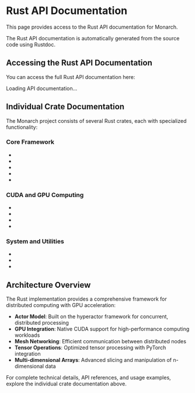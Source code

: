 # Rust API Documentation

This page provides access to the Rust API documentation for Monarch.

The Rust API documentation is automatically generated from the source code using Rustdoc.

## Accessing the Rust API Documentation

<div id="rust-api-links">
    <p>You can access the full Rust API documentation here:</p>
    <a id="main-api-link" href="rust-api/index.html" class="btn btn-primary" style="display: none;">View Complete Rust API Documentation</a>
    <p id="loading-message">Loading API documentation...</p>
</div>

## Individual Crate Documentation

The Monarch project consists of several Rust crates, each with specialized functionality:

### Core Framework
- <a id="link-hyperactor" href="rust-api/hyperactor/index.html" style="display: none;">**hyperactor**</a><span id="desc-hyperactor" style="display: none;"> - Core actor framework for distributed computing</span>
- <a id="link-hyperactor_macros" href="rust-api/hyperactor_macros/index.html" style="display: none;">**hyperactor_macros**</a><span id="desc-hyperactor_macros" style="display: none;"> - Procedural macros for the hyperactor framework</span>
- <a id="link-hyperactor_multiprocess" href="rust-api/hyperactor_multiprocess/index.html" style="display: none;">**hyperactor_multiprocess**</a><span id="desc-hyperactor_multiprocess" style="display: none;"> - Multi-process support for hyperactor</span>
- <a id="link-hyperactor_mesh" href="rust-api/hyperactor_mesh/index.html" style="display: none;">**hyperactor_mesh**</a><span id="desc-hyperactor_mesh" style="display: none;"> - Mesh networking for hyperactor clusters</span>
- <a id="link-hyperactor_mesh_macros" href="rust-api/hyperactor_mesh_macros/index.html" style="display: none;">**hyperactor_mesh_macros**</a><span id="desc-hyperactor_mesh_macros" style="display: none;"> - Macros for hyperactor mesh functionality</span>

### CUDA and GPU Computing
- <a id="link-cuda-sys" href="rust-api/cuda_sys/index.html" style="display: none;">**cuda-sys**</a><span id="desc-cuda-sys" style="display: none;"> - Low-level CUDA FFI bindings</span>
- <a id="link-nccl-sys" href="rust-api/nccl_sys/index.html" style="display: none;">**nccl-sys**</a><span id="desc-nccl-sys" style="display: none;"> - NCCL (NVIDIA Collective Communications Library) bindings</span>
- <a id="link-torch-sys" href="rust-api/torch_sys/index.html" style="display: none;">**torch-sys**</a><span id="desc-torch-sys" style="display: none;"> - PyTorch C++ API bindings for Rust</span>
- <a id="link-monarch_tensor_worker" href="rust-api/monarch_tensor_worker/index.html" style="display: none;">**monarch_tensor_worker**</a><span id="desc-monarch_tensor_worker" style="display: none;"> - High-performance tensor processing worker</span>

### System and Utilities
- <a id="link-controller" href="rust-api/controller/index.html" style="display: none;">**controller**</a><span id="desc-controller" style="display: none;"> - System controller and orchestration</span>
- <a id="link-hyper" href="rust-api/hyper/index.html" style="display: none;">**hyper**</a><span id="desc-hyper" style="display: none;"> - HTTP utilities and web service support</span>
- <a id="link-ndslice" href="rust-api/ndslice/index.html" style="display: none;">**ndslice**</a><span id="desc-ndslice" style="display: none;"> - N-dimensional array slicing and manipulation</span>

<div id="no-api-message" style="display: none; color: #666; font-style: italic;">
    <p>Rust API documentation is being generated. Please check back later or refer to the source code.</p>
</div>

<script>
document.addEventListener('DOMContentLoaded', function() {
    // Map crate directory names (as generated by cargo doc) to their HTML link IDs
    const crateMap = {
        'hyperactor': 'hyperactor',
        'hyperactor_macros': 'hyperactor_macros',
        'hyperactor_multiprocess': 'hyperactor_multiprocess',
        'hyperactor_mesh': 'hyperactor_mesh',
        'hyperactor_mesh_macros': 'hyperactor_mesh_macros',
        'cuda_sys': 'cuda-sys',
        'nccl_sys': 'nccl-sys',
        'torch_sys': 'torch-sys',
        'monarch_tensor_worker': 'monarch_tensor_worker',
        'controller': 'controller',
        'hyper': 'hyper',
        'ndslice': 'ndslice'
    };

    let availableCrates = 0;
    let totalChecked = 0;

    // Function to check if a crate's documentation exists
    function checkCrate(crateName, crateId) {
        return fetch(`rust-api/${crateName}/index.html`, { method: 'HEAD' })
            .then(response => {
                totalChecked++;
                if (response.ok) {
                    availableCrates++;
                    // Show the link and description for this crate
                    const link = document.getElementById(`link-${crateId}`);
                    const desc = document.getElementById(`desc-${crateId}`);
                    if (link) {
                        link.style.display = 'inline';
                        console.log(`Showing link for ${crateId}`);
                    }
                    if (desc) desc.style.display = 'inline';
                    return true;
                } else {
                    console.log(`Documentation not found for ${crateName} (${response.status})`);
                }
                return false;
            })
            .catch(err => {
                totalChecked++;
                console.log(`Error checking ${crateName}:`, err);
                return false;
            });
    }

    // Check for main index.html
    fetch('rust-api/index.html', { method: 'HEAD' })
        .then(response => {
            if (response.ok) {
                document.getElementById('main-api-link').style.display = 'inline-block';
                console.log('Main API index found');
            } else {
                console.log('Main API index not found');
            }
        })
        .catch(err => {
            console.log('Error checking main index:', err);
        });

    // Check all crates
    const checkPromises = Object.entries(crateMap).map(([crateName, crateId]) =>
        checkCrate(crateName, crateId)
    );

    Promise.all(checkPromises)
        .then(() => {
            document.getElementById('loading-message').style.display = 'none';

            console.log(`Found ${availableCrates} available crates out of ${Object.keys(crateMap).length}`);

            if (availableCrates === 0) {
                document.getElementById('no-api-message').style.display = 'block';
                console.log('No API documentation found, showing fallback message');
            }
        });

    // Fallback: Show all links after 5 seconds if JavaScript fails
    setTimeout(() => {
        if (document.getElementById('loading-message').style.display !== 'none') {
            document.getElementById('loading-message').style.display = 'none';

            // Show all links as fallback
            Object.values(crateMap).forEach(crateId => {
                const link = document.getElementById(`link-${crateId}`);
                const desc = document.getElementById(`desc-${crateId}`);
                if (link) link.style.display = 'inline';
                if (desc) desc.style.display = 'inline';
            });

            document.getElementById('main-api-link').style.display = 'inline-block';
            console.log('Fallback: showing all links after timeout');
        }
    }, 5000);
});
</script>

## Architecture Overview

The Rust implementation provides a comprehensive framework for distributed computing with GPU acceleration:

- **Actor Model**: Built on the hyperactor framework for concurrent, distributed processing
- **GPU Integration**: Native CUDA support for high-performance computing workloads
- **Mesh Networking**: Efficient communication between distributed nodes
- **Tensor Operations**: Optimized tensor processing with PyTorch integration
- **Multi-dimensional Arrays**: Advanced slicing and manipulation of n-dimensional data

For complete technical details, API references, and usage examples, explore the individual crate documentation above.

